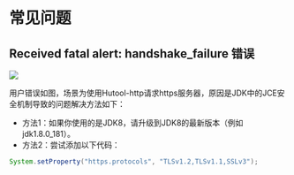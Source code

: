 常见问题
===

## Received fatal alert: handshake_failure 错误

![](https://static.oschina.net/uploads/img/201807/22184830_EHJ0.png)

用户错误如图，场景为使用Hutool-http请求https服务器，原因是JDK中的JCE安全机制导致的问题解决方法如下：

- 方法1：如果你使用的是JDK8，请升级到JDK8的最新版本（例如jdk1.8.0_181）。
- 方法2：尝试添加以下代码：

```java
System.setProperty("https.protocols", "TLSv1.2,TLSv1.1,SSLv3");
```

